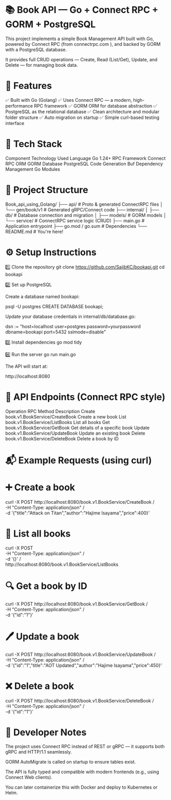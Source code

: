 # 📚 Book API — Go + Connect RPC + GORM + PostgreSQL

This project implements a simple Book Management API built with Go, powered by Connect RPC (from connectrpc.com
), and backed by GORM with a PostgreSQL database.

It provides full CRUD operations — Create, Read (List/Get), Update, and Delete — for managing book data.

# 🚀 Features

✅ Built with Go (Golang)
✅ Uses Connect RPC — a modern, high-performance RPC framework
✅ GORM ORM for database abstraction
✅ PostgreSQL as the relational database
✅ Clean architecture and modular folder structure
✅ Auto migration on startup
✅ Simple curl-based testing interface

# 🧩 Tech Stack
Component	Technology Used
Language	Go 1.24+
RPC Framework	Connect RPC
ORM	GORM
Database	PostgreSQL
Code Generation	Buf
Dependency Management	Go Modules

# 📁 Project Structure
Book_api_using_Golang/
├── api/                     # Proto & generated ConnectRPC files
│   └── gen/book/v1          # Generated gRPC/Connect code
├── internal/
│   ├── db/                  # Database connection and migration
│   ├── models/              # GORM models
│   └── service/             # ConnectRPC service logic (CRUD)
├── main.go                  # Application entrypoint
├── go.mod / go.sum          # Dependencies
└── README.md                # You're here!

# ⚙️ Setup Instructions
1️⃣ Clone the repository
git clone https://github.com/SajibKC/bookapi.git
cd bookapi

2️⃣ Set up PostgreSQL

Create a database named bookapi:

psql -U postgres
CREATE DATABASE bookapi;


Update your database credentials in internal/db/database.go:

dsn := "host=localhost user=postgres password=yourpassword dbname=bookapi port=5432 sslmode=disable"

3️⃣ Install dependencies
go mod tidy

4️⃣ Run the server
go run main.go


The API will start at:

http://localhost:8080

# 🧠 API Endpoints (Connect RPC style)
Operation	RPC Method	Description
Create	book.v1.BookService/CreateBook	Create a new book
List	book.v1.BookService/ListBooks	List all books
Get	book.v1.BookService/GetBook	Get details of a specific book
Update	book.v1.BookService/UpdateBook	Update an existing book
Delete	book.v1.BookService/DeleteBook	Delete a book by ID

# 📬 Example Requests (using curl)
# ➕ Create a book
curl -X POST http://localhost:8080/book.v1.BookService/CreateBook /\
  -H "Content-Type: application/json" /\
  -d '{"title":"Attack on Titan","author":"Hajime Isayama","price":400}'

# 📖 List all books
curl -X POST \
  -H "Content-Type: application/json" /\
  -d '{}' /\
  http://localhost:8080/book.v1.BookService/ListBooks

# 🔍 Get a book by ID
curl -X POST http://localhost:8080/book.v1.BookService/GetBook /\
  -H "Content-Type: application/json" /\
  -d '{"id":"1"}'

# 🖊️ Update a book
curl -X POST http://localhost:8080/book.v1.BookService/UpdateBook /\
  -H "Content-Type: application/json" /\
  -d '{"id":"1","title":"AOT Updated","author":"Hajime Isayama","price":450}'

# ❌ Delete a book
curl -X POST http://localhost:8080/book.v1.BookService/DeleteBook /\
  -H "Content-Type: application/json" /\
  -d '{"id":"1"}'

# 🧰 Developer Notes

The project uses Connect RPC instead of REST or gRPC — it supports both gRPC and HTTP/1.1 seamlessly.

GORM AutoMigrate is called on startup to ensure tables exist.

The API is fully typed and compatible with modern frontends (e.g., using Connect Web clients).

You can later containerize this with Docker and deploy to Kubernetes or Helm.